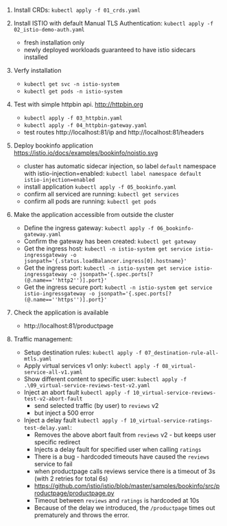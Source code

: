1. Install CRDs: ```kubectl apply -f 01_crds.yaml```

2. Install ISTIO with default Manual TLS Authentication: ```kubectl apply -f 02_istio-demo-auth.yaml```

   -  fresh installation only
   - newly deployed workloads guaranteed to have istio sidecars installed


3. Verfy installation
   - ```kubectl get svc -n istio-system```
   - ```kubectl get pods -n istio-system```

4. Test with simple httpbin api. http://httpbin.org

   - ```kubectl apply -f 03_httpbin.yaml```
   - ```kubectl apply -f 04_httpbin-gateway.yaml```
   - test routes http://localhost:81/ip and http://localhost:81/headers

4. Deploy bookinfo application https://istio.io/docs/examples/bookinfo/noistio.svg

   - cluster has automatic sidecar injection, so label `default` namespace with istio-injection=enabled: ```kubectl label namespace default istio-injection=enabled```
   - install application ```kubectl apply -f 05_bookinfo.yaml```
   - confirm all serviced are running: ```kubectl get services```
   - confirm all pods are running: ```kubectl get pods```

5. Make the application accessible from outside the cluster
   
   - Define the ingress gateway: ```kubectl apply -f 06_bookinfo-gateway.yaml```
   - Confirm the gateway has been created: ```kubectl get gateway```
   - Get the ingress host: ```kubectl -n istio-system get service istio-ingressgateway -o jsonpath='{.status.loadBalancer.ingress[0].hostname}'```
   - Get the ingress port: ```kubectl -n istio-system get service istio-ingressgateway -o jsonpath='{.spec.ports[?(@.name==''http2'')].port}'```
   - Get the ingress secure port: ```kubectl -n istio-system get service istio-ingressgateway -o jsonpath='{.spec.ports[?(@.name==''https'')].port}'```

6. Check the application is available

   - http://localhost:81/productpage

7. Traffic management: 

    - Setup destination rules: ```kubectl apply -f 07_destination-rule-all-mtls.yaml```
    - Apply virtual services v1 only: ```kubectl apply -f 08_virtual-service-all-v1.yaml```
    - Show different content to specific user: ```kubectl apply -f .\09_virtual-service-reviews-test-v2.yaml```
    - Inject an abort fault ```kubectl apply -f 10_virtual-service-reviews-test-v2-abort-fault```
         - send selected traffic (by user) to `reviews` v2
         - but inject a 500 error
    - Inject a delay fault ```kubectl apply -f 10_virtual-service-ratings-test-delay.yaml```: 
         - Removes the above abort fault from `reviews` v2 - but keeps user specific redirect
         - Injects a delay fault for specified user when calling `ratings`
         - There is a bug - hardcoded timeouts have caused the `reviews` service to fail
         - when productpage calls reviews service there is a timeout of 3s (with 2 retries for total 6s)
         - https://github.com/istio/istio/blob/master/samples/bookinfo/src/productpage/productpage.py
         - Timeout between `reviews` and `ratings` is hardcoded at 10s 
         - Because of the delay we introduced, the `/productpage` times out prematurely and throws the error.

